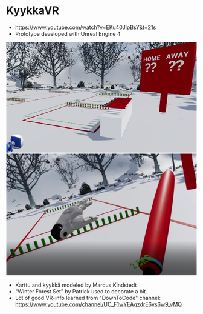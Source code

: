# KyykkaVR

- https://www.youtube.com/watch?v=EKu40JlpBsY&t=21s
- Prototype developed with Unreal Engine 4

![Screenshot](pic.PNG)
![Screenshot](pic2.PNG)

- Karttu and kyykkä modeled by Marcus Kindstedt
- "Winter Forest Set"  by Patrick used to decorate a bit.
- Lot of good VR-info learned from "DownToCode" channel: https://www.youtube.com/channel/UC_F1wYEAqzdrE6vs6w9_vMQ
